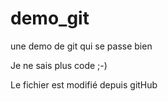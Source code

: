 # demo_git
une demo de git qui se passe bien

Je ne sais plus code ;-)

Le fichier est modifié depuis gitHub
